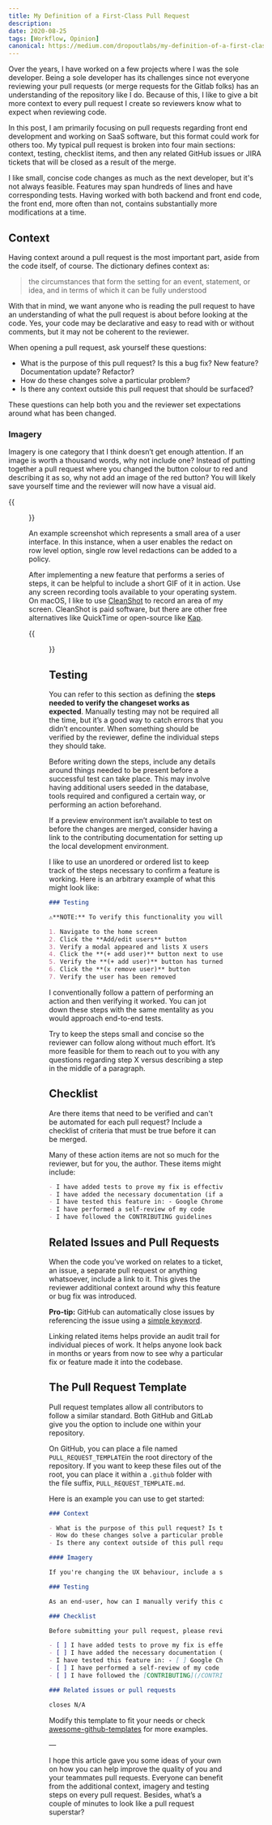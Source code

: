 ```yaml
---
title: My Definition of a First-Class Pull Request
description:
date: 2020-08-25
tags: [Workflow, Opinion]
canonical: https://medium.com/dropoutlabs/my-definition-of-a-first-class-pull-request-96094994e67d?source=friends_link&sk=8bf05b8be81b2664d138fdae50e9a967
---
```


Over the years, I have worked on a few projects where I was the sole developer. Being a sole developer has its challenges since not everyone reviewing your pull requests (or merge requests for the Gitlab folks) has an understanding of the repository like I do. Because of this, I like to give a bit more context to every pull request I create so reviewers know what to expect when reviewing code.

In this post, I am primarily focusing on pull requests regarding front end development and working on SaaS software, but this format could work for others too. My typical pull request is broken into four main sections: context, testing, checklist items, and then any related GitHub issues or JIRA tickets that will be closed as a result of the merge.

<!--more-->

I like small, concise code changes as much as the next developer, but it's not always feasible. Features may span hundreds of lines and have corresponding tests. Having worked with both backend and front end code, the front end, more often than not, contains substantially more modifications at a time.

## Context

Having context around a pull request is the most important part, aside from the code itself, of course. The dictionary defines context as:

> the circumstances that form the setting for an event, statement, or idea, and in terms of which it can be fully understood

With that in mind, we want anyone who is reading the pull request to have an understanding of what the pull request is about before looking at the code. Yes, your code may be declarative and easy to read with or without comments, but it may not be coherent to the reviewer.

When opening a pull request, ask yourself these questions:

- What is the purpose of this pull request? Is this a bug fix? New feature? Documentation update? Refactor?
- How do these changes solve a particular problem?
- Is there any context outside this pull request that should be surfaced?

These questions can help both you and the reviewer set expectations around what has been changed.

### Imagery

Imagery is one category that I think doesn’t get enough attention. If an image is worth a thousand words, why not include one? Instead of putting together a pull request where you changed the button colour to red and describing it as so, why not add an image of the red button? You will likely save yourself time and the reviewer will now have a visual aid.

{{<figure src="./example.png" caption="An example screenshot which represents a small area of a user interface. In this instance,  when a user enables the redact on row level option, single row level redactions can be added to a policy.">}}

An example screenshot which represents a small area of a user interface. In this instance, when a user enables the redact on row level option, single row level redactions can be added to a policy.

After implementing a new feature that performs a series of steps, it can be helpful to include a short GIF of it in action. Use any screen recording tools available to your operating system. On macOS, I like to use [CleanShot](https://cleanshot.com) to record an area of my screen. CleanShot is paid software, but there are other free alternatives like QuickTime or open-source like [Kap](https://getkap.co).

{{<figure src="./example.gif" caption="An example GIF displaying a series of steps a user might take while interacting with a feature. In this instance, a user is interacting with a series of checkboxes and verifying an option to select all works as expected.">}}

## Testing

You can refer to this section as defining the **steps needed to verify the changeset works as expected**. Manually testing may not be required all the time, but it’s a good way to catch errors that you didn’t encounter. When something should be verified by the reviewer, define the individual steps they should take.

Before writing down the steps, include any details around things needed to be present before a successful test can take place. This may involve having additional users seeded in the database, tools required and configured a certain way, or performing an action beforehand.

If a preview environment isn’t available to test on before the changes are merged, consider having a link to the contributing documentation for setting up the local development environment.

I like to use an unordered or ordered list to keep track of the steps necessary to confirm a feature is working. Here is an arbitrary example of what this might look like:

```md
### Testing

⚠️**NOTE:** To verify this functionality you will need **at least two users** within the database ⚠️

1. Navigate to the home screen
2. Click the **Add/edit users** button
3. Verify a modal appeared and lists X users
4. Click the **(+ add user)** button next to user one
5. Verify the **(+ add user)** button has turned to an **(x remove user)** and the user has been added
6. Click the **(x remove user)** button
7. Verify the user has been removed
```

I conventionally follow a pattern of performing an action and then verifying it worked. You can jot down these steps with the same mentality as you would approach end-to-end tests.

Try to keep the steps small and concise so the reviewer can follow along without much effort. It’s more feasible for them to reach out to you with any questions regarding step X versus describing a step in the middle of a paragraph.

## Checklist

Are there items that need to be verified and can't be automated for each pull request? Include a checklist of criteria that must be true before it can be merged.

Many of these action items are not so much for the reviewer, but for you, the author. These items might include:

```md
- I have added tests to prove my fix is effective or that my feature works
- I have added the necessary documentation (if appropriate)
- I have tested this feature in: - Google Chrome - Safari - Firefox - Internet Explorer - Edge
- I have performed a self-review of my code
- I have followed the CONTRIBUTING guidelines
```

## Related Issues and Pull Requests

When the code you’ve worked on relates to a ticket, an issue, a separate pull request or anything whatsoever, include a link to it. This gives the reviewer additional context around why this feature or bug fix was introduced.

**Pro-tip:** GitHub can automatically close issues by referencing the issue using a [simple keyword](https://docs.github.com/en/github/managing-your-work-on-github/linking-a-pull-request-to-an-issue#linking-a-pull-request-to-an-issue-using-a-keyword).

Linking related items helps provide an audit trail for individual pieces of work. It helps anyone look back in months or years from now to see why a particular fix or feature made it into the codebase.

## The Pull Request Template

Pull request templates allow all contributors to follow a similar standard. Both GitHub and GitLab give you the option to include one within your repository.

On GitHub, you can place a file named `PULL_REQUEST_TEMPLATE`in the root directory of the repository. If you want to keep these files out of the root, you can place it within a `.github` folder with the file suffix, `PULL_REQUEST_TEMPLATE.md`.

Here is an example you can use to get started:

```md
### Context

- What is the purpose of this pull request? Is this a bug fix? New feature? Documentation update? Refactor?
- How do these changes solve a particular problem?
- Is there any context outside of this pull request that should be surfaced?

#### Imagery

If you're changing the UX behaviour, include a screenshot or GIF of your changes.

### Testing

As an end-user, how can I manually verify this code is working as expected? List out all steps required

### Checklist

Before submitting your pull request, please review the following checklist. **Put an `x` in the boxes that apply.**

- [ ] I have added tests to prove my fix is effective or that my feature works
- [ ] I have added the necessary documentation (if appropriate)
- I have tested this feature in: - [ ] Google Chrome - [ ] Safari - [ ] Firefox - [ ] Internet Explorer - [ ] Edge
- [ ] I have performed a self-review of my code
- [ ] I have followed the [CONTRIBUTING](/CONTRIBUTING.md) guidelines

### Related issues or pull requests

closes N/A
```

Modify this template to fit your needs or check [awesome-github-templates](https://github.com/devspace/awesome-github-templates) for more examples.

—

I hope this article gave you some ideas of your own on how you can help improve the quality of you and your teammates pull requests. Everyone can benefit from the additional context, imagery and testing steps on every pull request. Besides, what’s a couple of minutes to look like a pull request superstar?
